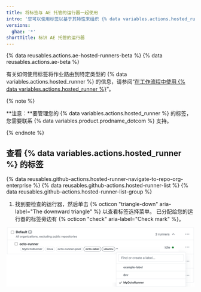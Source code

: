 ```yaml
---
title: 将标签与 AE 托管的运行器一起使用
intro: '您可以使用标签以基于其特性来组织 {% data variables.actions.hosted_runner %}。'
versions:
  ghae: '*'
shortTitle: 标识 AE 托管的运行器
---
```


{% data reusables.actions.ae-hosted-runners-beta %}
{% data reusables.actions.ae-beta %}

有关如何使用标签将作业路由到特定类型的 {% data variables.actions.hosted_runner %} 的信息，请参阅“[在工作流程中使用 {% data variables.actions.hosted_runner %}](/actions/using-github-hosted-runners/using-ae-hosted-runners-in-a-workflow)”。


{% note %}

**注意：**要管理您的 {% data variables.actions.hosted_runner %} 的标签，您需要联系 {% data variables.product.prodname_dotcom %} 支持。

{% endnote %}

## 查看 {% data variables.actions.hosted_runner %} 的标签
{% data reusables.github-actions.hosted-runner-navigate-to-repo-org-enterprise %}
{% data reusables.github-actions.hosted-runner-list %}
{% data reusables.github-actions.hosted-runner-list-group %}
1. 找到要检查的运行器，然后单击 {% octicon "triangle-down" aria-label="The downward triangle" %} 以查看标签选择菜单。 已分配给您的运行器的标签旁边有 {% octicon "check" aria-label="Check mark" %}。

![更改运行器标签](/assets/images/help/settings/actions-hosted-runner-list-label.png)
